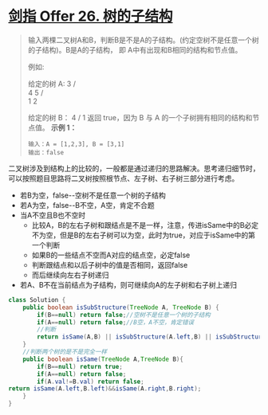 # [剑指 Offer 26. 树的子结构](https://leetcode-cn.com/problems/shu-de-zi-jie-gou-lcof/)

>输入两棵二叉树A和B，判断B是不是A的子结构。(约定空树不是任意一个树的子结构)。B是A的子结构， 即 A中有出现和B相同的结构和节点值。
>
>例如:
>
>    给定的树 A:
>     3
>    / \
>    4  5
>      / \
>     1   2
>     
>    给定的树 B：
>       4 
>      /
>     1
>    返回 true，因为 B 与 A 的一个子树拥有相同的结构和节点值。
>**示例 1：**
>
>```
>输入：A = [1,2,3], B = [3,1]
>输出：false
>```

二叉树涉及到结构上的比较的，一般都是通过递归的思路解决。思考递归细节时，可以按照题目思路将二叉树按照根节点、左子树、右子树三部分进行考虑。

- 若B为空，false--空树不是任意一个树的子结构
- 若A为空，false--B不空，A空，肯定不合题
- 当A不空且B也不空时
  - 比较A，B的左右子树和跟结点是不是一样，注意，传进isSame中的B必定不为空，但是B的左右子树可以为空，此时为true，对应于isSame中的第一个判断
  - 如果B的一些结点不空而A对应的结点空，必定false
  - 判断跟结点和以后子树中的值是否相同，返回false
  - 而后继续向左右子树递归
- 若A、B不在当前结点为子结构，则可继续向A的左子树和右子树上递归

~~~java
class Solution {
    public boolean isSubStructure(TreeNode A, TreeNode B) {
        if(B==null) return false;//空树不是任意一个树的子结构
        if(A==null) return false;//B空，A不空，肯定错误
        //判断
        return isSame(A,B) || isSubStructure(A.left,B) || isSubStructure(A.right,B);
    }
    //判断两个树的是不是完全一样
    public boolean isSame(TreeNode A,TreeNode B){
        if(B==null) return true;
        if(A==null) return false;
        if(A.val!=B.val) return false;
return isSame(A.left,B.left)&&isSame(A.right,B.right);
    }
}
~~~